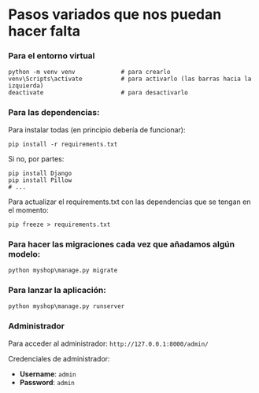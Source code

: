 # Pasos variados que nos puedan hacer falta

### Para el entorno virtual
```
python -m venv venv             # para crearlo
venv\Scripts\activate           # para activarlo (las barras hacia la izquierda)
deactivate                      # para desactivarlo
```

### Para las dependencias:
Para instalar todas (en principio debería de funcionar):
```
pip install -r requirements.txt
```

Si no, por partes:
```
pip install Django
pip install Pillow
# ...
```

Para actualizar el requirements.txt con las dependencias que se tengan en el momento:
```
pip freeze > requirements.txt
```

### Para hacer las migraciones cada vez que añadamos algún modelo:
```
python myshop\manage.py migrate
```

### Para lanzar la aplicación:
```
python myshop\manage.py runserver
```

### Administrador
Para acceder al administrador: ```http://127.0.0.1:8000/admin/```

Credenciales de administrador:
 - **Username**: ```admin```
 - **Password**: ```admin```
